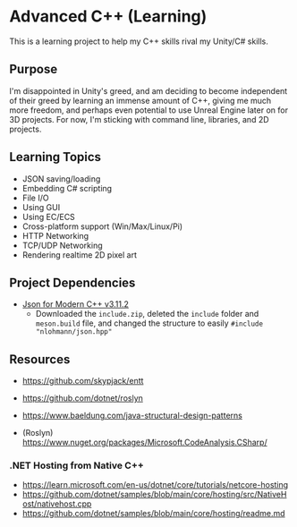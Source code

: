 # Advanced C++ (Learning)
This is a learning project to help my C++ skills rival my Unity/C# skills.

## Purpose
I'm disappointed in Unity's greed, and am deciding to become independent of their greed by learning an immense amount of C++, giving me much more freedom, and perhaps even potential to use Unreal Engine later on for 3D projects.
For now, I'm sticking with command line, libraries, and 2D projects.

## Learning Topics
- JSON saving/loading
- Embedding C# scripting
- File I/O
- Using GUI
- Using EC/ECS
- Cross-platform support (Win/Max/Linux/Pi)
- HTTP Networking
- TCP/UDP Networking
- Rendering realtime 2D pixel art

## Project Dependencies
- [Json for Modern C++ v3.11.2](https://github.com/nlohmann/json/releases/tag/v3.11.2)
    - Downloaded the `include.zip`, deleted the `include` folder and `meson.build` file, and changed the structure to easily `#include "nlohmann/json.hpp"`

## Resources
- https://github.com/skypjack/entt 
- https://github.com/dotnet/roslyn

- https://www.baeldung.com/java-structural-design-patterns
- (Roslyn) https://www.nuget.org/packages/Microsoft.CodeAnalysis.CSharp/

### .NET Hosting from Native C++
- https://learn.microsoft.com/en-us/dotnet/core/tutorials/netcore-hosting
- https://github.com/dotnet/samples/blob/main/core/hosting/src/NativeHost/nativehost.cpp
- https://github.com/dotnet/samples/blob/main/core/hosting/readme.md
